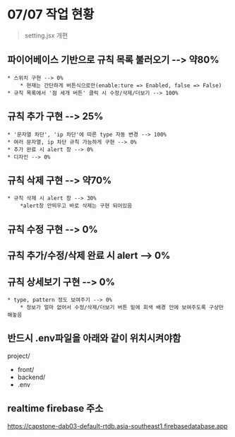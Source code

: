 # 07/07 작업 현황

> setting.jsx 개편

## 파이어베이스 기반으로 규칙 목록 불러오기 --> 약80%

    * 스위치 구현 --> 0%
        * 현재는 간단하게 버튼식으로만(enable:ture => Enabled, false => False)
    * 규칙 목록에서 '점 세개 버튼' 클릭 시 수정/삭제/더보기 --> 100%

## 규칙 추가 구현 --> 25%

    * '문자열 차단', 'ip 차단'에 따른 type 자동 변경 --> 100%
    * 여러 문자열, ip 차단 규칙 가능하게 구현 --> 0%
    * 추가 완료 시 alert 창 --> 0%
    * 디자인 --> 0%

## 규칙 삭제 구현 --> 약70%

    * 규칙 삭제 시 alert 창 --> 30%
        *alert창 안띄우고 바로 삭제는 구현 되어있음

## 규칙 수정 구현 --> 0%

## 규칙 추가/수정/삭제 완료 시 alert --> 0%

## 규칙 상세보기 구현 --> 0%

    * type, pattern 정도 보여주기 --> 0%
        * 정보가 얼마 없어서 수정/삭제/더보기 버튼 밑에 회색 배경 안에 보여주도록 구상만 해놓음

## 반드시 .env파일을 아래와 같이 위치시켜야함

project/

- front/
- backend/
- .env

## realtime firebase 주소

https://capstone-dab03-default-rtdb.asia-southeast1.firebasedatabase.app
